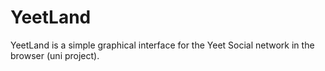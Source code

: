 # YeetLand
YeetLand is a simple graphical interface for the Yeet Social network in the browser (uni project).
